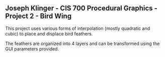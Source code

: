 ## Joseph Klinger - CIS 700 Procedural Graphics - Project 2 - Bird Wing

This project uses various forms of interpolation (mostly quadratic and cubic) to place and displace bird feathers.

The feathers are organized into 4 layers and can be transformed using the GUI parameters provided.